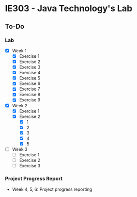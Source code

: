 # IE303 - Java Technology's Lab

## To-Do
### Lab
- [x] Week 1
  + [x] Exercise 1
  + [x] Exercise 2
  + [x] Exercise 3
  + [x] Exercise 4
  + [x] Exercise 5
  + [x] Exercise 6
  + [x] Exercise 7
  + [x] Exercise 8
  + [x] Exercise 9
- [x] Week 2
  + [x] Exercise 1
  + [x] Exercise 2
    + [x] 1
    + [x] 2
    + [x] 3
    + [x] 4
    + [x] 5
- [ ] Week 3
  + [ ] Exercise 1
  + [ ] Exercise 2
  + [ ] Exercise 3

<!--
- [ ] Week 4
- [ ] Week 5
- [ ] Week 6
-->

### Project Progress Report
- Week 4, 5, 6: Project progress reporting
